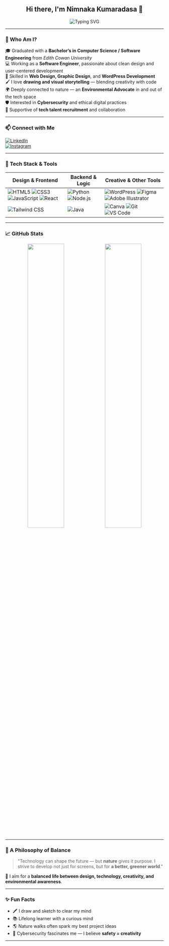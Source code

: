 <!-- GitHub README: H. K. Nimnaka Yasith Ravishan Kumaradasa -->

<h2 align="center">Hi there, I'm Nimnaka Kumaradasa 🌿</h2>

<p align="center">
  <img src="https://readme-typing-svg.demolab.com?font=Fira+Code&weight=500&size=22&duration=4000&pause=1000&color=32CD32&center=true&vCenter=true&width=500&lines=Frontend+Developer+%7C+Web+Designer+%7C+Environmental+Activist;Software+Engineer+%7C+Cybersecurity+Advocate+%7C+Recruitment+Support;Creative+Mind+with+a+Love+for+Nature+and+Technology" alt="Typing SVG" />
</p>

---

### 🌱 Who Am I?

🎓 Graduated with a **Bachelor’s in Computer Science / Software Engineering** from *Edith Cowan University*  
💻 Working as a **Software Engineer**, passionate about clean design and user-centered development  
🎨 Skilled in **Web Design, Graphic Design**, and **WordPress Development**  
🖌️ I love **drawing and visual storytelling** — blending creativity with code  
🌍 Deeply connected to nature — an **Environmental Advocate** in and out of the tech space  
🛡️ Interested in **Cybersecurity** and ethical digital practices  
👥 Supportive of **tech talent recruitment** and collaboration  

---

### 📫 Connect with Me

[![LinkedIn](https://img.shields.io/badge/LinkedIn-Connect-blue?logo=linkedin&style=flat-square)](https://www.linkedin.com/in/nimnaka-kumaradasa-07283923a/)  
[![Instagram](https://img.shields.io/badge/Instagram-Follow-critical?logo=instagram&style=flat-square)](https://www.instagram.com/nimnaka.kumaradasa/)

---

### 🚀 Tech Stack & Tools

| Design & Frontend | Backend & Logic | Creative & Other Tools |
|-------------------|------------------|-------------------------|
| ![HTML5](https://img.shields.io/badge/-HTML5-black?style=flat-square&logo=html5) ![CSS3](https://img.shields.io/badge/-CSS3-black?style=flat-square&logo=css3) ![JavaScript](https://img.shields.io/badge/-JavaScript-black?style=flat-square&logo=javascript) ![React](https://img.shields.io/badge/-React-black?style=flat-square&logo=react) | ![Python](https://img.shields.io/badge/-Python-black?style=flat-square&logo=python) ![Node.js](https://img.shields.io/badge/-Node.js-black?style=flat-square&logo=node.js) | ![WordPress](https://img.shields.io/badge/-WordPress-black?style=flat-square&logo=wordpress) ![Figma](https://img.shields.io/badge/-Figma-black?style=flat-square&logo=figma) ![Adobe Illustrator](https://img.shields.io/badge/-Illustrator-black?style=flat-square&logo=adobeillustrator) |
| ![Tailwind CSS](https://img.shields.io/badge/-Tailwind-black?style=flat-square&logo=tailwindcss) | ![Java](https://img.shields.io/badge/-Java-black?style=flat-square&logo=java) | ![Canva](https://img.shields.io/badge/-Canva-black?style=flat-square&logo=canva) ![Git](https://img.shields.io/badge/-Git-black?style=flat-square&logo=git) ![VS Code](https://img.shields.io/badge/-VS_Code-black?style=flat-square&logo=visual-studio-code) |

---

### 📈 GitHub Stats

<p align="center">
  <img width="48%" src="https://github-readme-stats.vercel.app/api?username=nimnaka-kumaradasa&show_icons=true&theme=react&hide_border=true" />
  <img width="48%" src="https://github-readme-streak-stats.herokuapp.com/?user=nimnaka-kumaradasa&theme=react&hide_border=true" />
</p>

---

### 🌿 A Philosophy of Balance

> "Technology can shape the future — but **nature** gives it purpose. I strive to develop not just for screens, but for **a better, greener world**."

🧘 I aim for a **balanced life between design, technology, creativity, and environmental awareness**.

---

### ✨ Fun Facts

- 🖍️ I draw and sketch to clear my mind  
- 📚 Lifelong learner with a curious mind  
- 🌎 Nature walks often spark my best project ideas  
- 🔐 Cybersecurity fascinates me — I believe **safety = creativity**  

---

